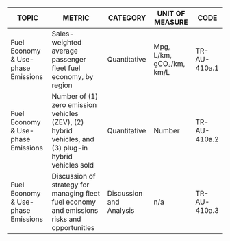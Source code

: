 | TOPIC | METRIC | CATEGORY | UNIT OF MEASURE | CODE |
|-------|--------|----------|------------------|------|
| Fuel Economy & Use-phase Emissions | Sales-weighted average passenger fleet fuel economy, by region | Quantitative | Mpg, L/km, gCO₂/km, km/L | TR-AU-410a.1 |
| Fuel Economy & Use-phase Emissions | Number of (1) zero emission vehicles (ZEV), (2) hybrid vehicles, and (3) plug-in hybrid vehicles sold | Quantitative | Number | TR-AU-410a.2 |
| Fuel Economy & Use-phase Emissions | Discussion of strategy for managing fleet fuel economy and emissions risks and opportunities | Discussion and Analysis | n/a | TR-AU-410a.3 |